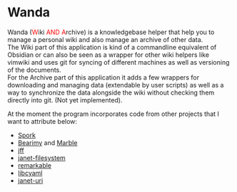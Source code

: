 <style>
r { color: Red }
o { color: Orange }
g { color: Green }
</style>
# Wanda
Wanda (<r>W</r>iki <r>AND</r> <r>A</r>rchive) is a knowledgebase helper that help you to manage a personal wiki and also manage an archive of other data.  
The Wiki part of this application is kind of a commandline equivalent of Obsidian or can also be seen as a wrapper for other wiki helpers like vimwiki and uses git for syncing of different machines as well as versioning of the documents.  
For the Archive part of this application it adds a few wrappers for downloading and managing data (extendable by user scripts) as well as a way to synchronize the data alongside the wiki without checking them directly into git. (Not yet implemented).

At the moment the program incorporates code from other projects that I want to attribute below:
- [Spork](https://github.com/janet-lang/spork)
- [Bearimy](https://git.sr.ht/~pepe/bearimy) and [Marble](https://git.sr.ht/~pepe/marble)
- [jff](https://git.sr.ht/~pepe/jff.git)
- [janet-filesystem](https://github.com/jeannekamikaze/janet-filesystem)
- [remarkable](https://github.com/pyrmont/remarkable)
- [libcyaml](https://github.com/tlsa/libcyaml/)
- [janet-uri](https://github.com/andrewchambers/janet-uri)
